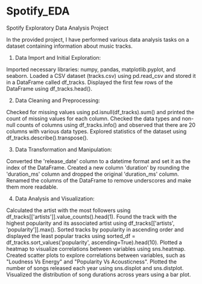 # Spotify_EDA
Spotify Exploratory Data Analysis Project

In the provided project, I have performed various data analysis tasks on a dataset containing information about music tracks.

1. Data Import and Initial Exploration:
 
Imported necessary libraries: numpy, pandas, matplotlib.pyplot, and seaborn.
Loaded a CSV dataset (tracks.csv) using pd.read_csv and stored it in a DataFrame called df_tracks.
Displayed the first few rows of the DataFrame using df_tracks.head().

2. Data Cleaning and Preprocessing:

Checked for missing values using pd.isnull(df_tracks).sum() and printed the count of missing values for each column.
Checked the data types and non-null counts of columns using df_tracks.info() and observed that there are 20 columns with various data types.
Explored statistics of the dataset using df_tracks.describe().transpose().

3. Data Transformation and Manipulation:

Converted the 'release_date' column to a datetime format and set it as the index of the DataFrame.
Created a new column 'duration' by rounding the 'duration_ms' column and dropped the original 'duration_ms' column.
Renamed the columns of the DataFrame to remove underscores and make them more readable.

4. Data Analysis and Visualization:

Calculated the artist with the most followers using df_tracks[['artists']].value_counts().head(1).
Found the track with the highest popularity and its associated artist using df_tracks[['artists', 'popularity']].max().
Sorted tracks by popularity in ascending order and displayed the least popular tracks using sorted_df = df_tracks.sort_values('popularity', ascending=True).head(10).
Plotted a heatmap to visualize correlations between variables using sns.heatmap.
Created scatter plots to explore correlations between variables, such as "Loudness Vs Energy" and "Popularity Vs Acousticness".
Plotted the number of songs released each year using sns.displot and sns.distplot.
Visualized the distribution of song durations across years using a bar plot.
